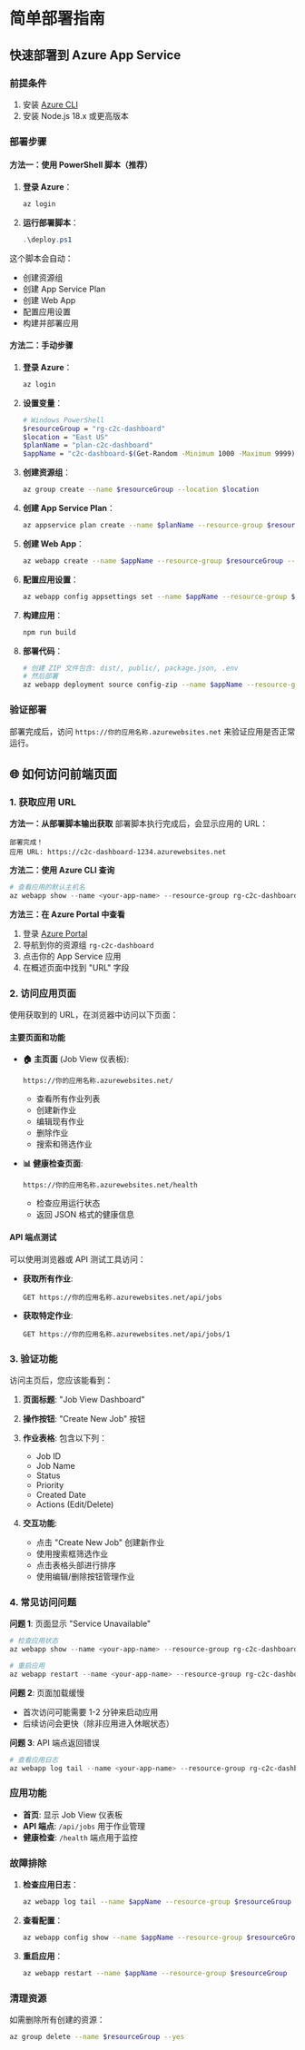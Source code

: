# 简单部署指南

## 快速部署到 Azure App Service

### 前提条件
1. 安装 [Azure CLI](https://docs.microsoft.com/cli/azure/install-azure-cli)
2. 安装 Node.js 18.x 或更高版本

### 部署步骤

#### 方法一：使用 PowerShell 脚本（推荐）

1. **登录 Azure**：
   ```powershell
   az login
   ```

2. **运行部署脚本**：
   ```powershell
   .\deploy.ps1
   ```

这个脚本会自动：
- 创建资源组
- 创建 App Service Plan
- 创建 Web App
- 配置应用设置
- 构建并部署应用

#### 方法二：手动步骤

1. **登录 Azure**：
   ```bash
   az login
   ```

2. **设置变量**：
   ```bash
   # Windows PowerShell
   $resourceGroup = "rg-c2c-dashboard"
   $location = "East US"
   $planName = "plan-c2c-dashboard"
   $appName = "c2c-dashboard-$(Get-Random -Minimum 1000 -Maximum 9999)"
   ```

3. **创建资源组**：
   ```bash
   az group create --name $resourceGroup --location $location
   ```

4. **创建 App Service Plan**：
   ```bash
   az appservice plan create --name $planName --resource-group $resourceGroup --sku B1 --is-linux
   ```

5. **创建 Web App**：
   ```bash
   az webapp create --name $appName --resource-group $resourceGroup --plan $planName --runtime "NODE:18-lts"
   ```

6. **配置应用设置**：
   ```bash
   az webapp config appsettings set --name $appName --resource-group $resourceGroup --settings NODE_ENV=production PORT=8080 WEBSITE_NODE_DEFAULT_VERSION=18.17.1 SCM_DO_BUILD_DURING_DEPLOYMENT=true
   ```

7. **构建应用**：
   ```bash
   npm run build
   ```

8. **部署代码**：
   ```bash
   # 创建 ZIP 文件包含: dist/, public/, package.json, .env
   # 然后部署
   az webapp deployment source config-zip --name $appName --resource-group $resourceGroup --src deployment.zip
   ```

### 验证部署

部署完成后，访问 `https://你的应用名称.azurewebsites.net` 来验证应用是否正常运行。

## 🌐 如何访问前端页面

### 1. 获取应用 URL

**方法一：从部署脚本输出获取**
部署脚本执行完成后，会显示应用的 URL：
```
部署完成！
应用 URL: https://c2c-dashboard-1234.azurewebsites.net
```

**方法二：使用 Azure CLI 查询**
```powershell
# 查看应用的默认主机名
az webapp show --name <your-app-name> --resource-group rg-c2c-dashboard --query "defaultHostName" --output tsv
```

**方法三：在 Azure Portal 中查看**
1. 登录 [Azure Portal](https://portal.azure.com)
2. 导航到你的资源组 `rg-c2c-dashboard`
3. 点击你的 App Service 应用
4. 在概述页面中找到 "URL" 字段

### 2. 访问应用页面

使用获取到的 URL，在浏览器中访问以下页面：

#### 主要页面和功能

- **🏠 主页面** (Job View 仪表板): 
  ```
  https://你的应用名称.azurewebsites.net/
  ```
  - 查看所有作业列表
  - 创建新作业
  - 编辑现有作业
  - 删除作业
  - 搜索和筛选作业

- **📊 健康检查页面**:
  ```
  https://你的应用名称.azurewebsites.net/health
  ```
  - 检查应用运行状态
  - 返回 JSON 格式的健康信息

#### API 端点测试

可以使用浏览器或 API 测试工具访问：

- **获取所有作业**:
  ```
  GET https://你的应用名称.azurewebsites.net/api/jobs
  ```

- **获取特定作业**:
  ```
  GET https://你的应用名称.azurewebsites.net/api/jobs/1
  ```

### 3. 验证功能

访问主页后，您应该能看到：

1. **页面标题**: "Job View Dashboard"
2. **操作按钮**: "Create New Job" 按钮
3. **作业表格**: 包含以下列：
   - Job ID
   - Job Name
   - Status
   - Priority
   - Created Date
   - Actions (Edit/Delete)

4. **交互功能**:
   - 点击 "Create New Job" 创建新作业
   - 使用搜索框筛选作业
   - 点击表格头部进行排序
   - 使用编辑/删除按钮管理作业

### 4. 常见访问问题

**问题 1**: 页面显示 "Service Unavailable"
```powershell
# 检查应用状态
az webapp show --name <your-app-name> --resource-group rg-c2c-dashboard --query "state"

# 重启应用
az webapp restart --name <your-app-name> --resource-group rg-c2c-dashboard
```

**问题 2**: 页面加载缓慢
- 首次访问可能需要 1-2 分钟来启动应用
- 后续访问会更快（除非应用进入休眠状态）

**问题 3**: API 端点返回错误
```powershell
# 查看应用日志
az webapp log tail --name <your-app-name> --resource-group rg-c2c-dashboard
```

### 应用功能

- **首页**: 显示 Job View 仪表板
- **API 端点**: `/api/jobs` 用于作业管理  
- **健康检查**: `/health` 端点用于监控

### 故障排除

1. **检查应用日志**：
   ```bash
   az webapp log tail --name $appName --resource-group $resourceGroup
   ```

2. **查看配置**：
   ```bash
   az webapp config show --name $appName --resource-group $resourceGroup
   ```

3. **重启应用**：
   ```bash
   az webapp restart --name $appName --resource-group $resourceGroup
   ```

### 清理资源

如需删除所有创建的资源：
```bash
az group delete --name $resourceGroup --yes
```
